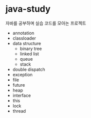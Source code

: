 # java-study

자바를 공부하며 실습 코드를 모아논 프로젝트

- annotation
- classloader
- data structure
  - binary tree
  - linked list
  - queue
  - stack
- double dispatch
- exception
- file
- future
- heap
- interface
- this
- lock
- thread